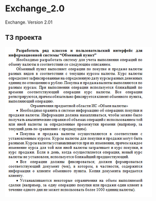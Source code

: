 # Exchange_2.0
Exchange. Version 2.01
## ТЗ проекта
![](https://github.com/KlipeLD/Exchange_2.0/blob/master/%D0%A2%D0%97.png)
